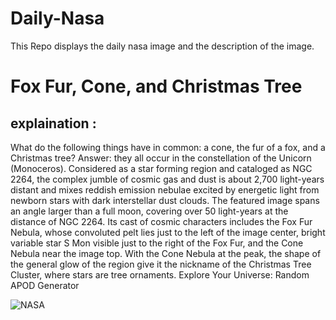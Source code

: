 # Daily-Nasa

This Repo displays the daily nasa image and the description of the image.

<!--NASA-->
# Fox Fur, Cone, and Christmas Tree
## explaination :

What do the following things have in common: a cone, the fur of a fox, and a Christmas tree?  Answer: they all occur in the constellation of the Unicorn (Monoceros).  Considered as a star forming region and cataloged as NGC 2264, the complex jumble of cosmic gas and dust is about 2,700 light-years distant and mixes reddish emission nebulae excited by energetic light from newborn stars with dark interstellar dust clouds. The featured image spans an angle larger than a full moon, covering over 50 light-years at the distance of NGC 2264. Its cast of cosmic characters includes the Fox Fur Nebula, whose convoluted pelt lies just to the left of the image center, bright variable star S Mon visible just to the right of the Fox Fur, and the Cone Nebula near the image top.  With the Cone Nebula at the peak, the shape of the general glow of the region give it the nickname of the Christmas Tree Cluster, where stars are tree ornaments.   Explore Your Universe: Random APOD Generator

![NASA](https://apod.nasa.gov/apod/image/2412/ConeTree_White_960.jpg)
<!--/NASA-->
